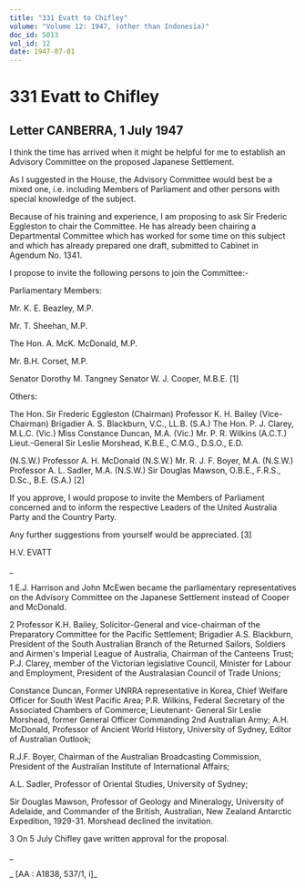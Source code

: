 ```yaml
---
title: "331 Evatt to Chifley"
volume: "Volume 12: 1947, (other than Indonesia)"
doc_id: 5013
vol_id: 12
date: 1947-07-01
---
```


# 331 Evatt to Chifley

## Letter CANBERRA, 1 July 1947

I think the time has arrived when it might be helpful for me to establish an Advisory Committee on the proposed Japanese Settlement.

As I suggested in the House, the Advisory Committee would best be a mixed one, i.e. including Members of Parliament and other persons with special knowledge of the subject.

Because of his training and experience, I am proposing to ask Sir Frederic Eggleston to chair the Committee. He has already been chairing a Departmental Committee which has worked for some time on this subject and which has already prepared one draft, submitted to Cabinet in Agendum No. 1341.

I propose to invite the following persons to join the Committee:-

Parliamentary Members:

Mr. K. E. Beazley, M.P.

Mr. T. Sheehan, M.P.

The Hon. A. McK. McDonald, M.P.

Mr. B.H. Corset, M.P.

Senator Dorothy M. Tangney Senator W. J. Cooper, M.B.E. [1]

Others:

The Hon. Sir Frederic Eggleston (Chairman) Professor K. H. Bailey (Vice-Chairman) Brigadier A. S. Blackburn, V.C., LL.B. (S.A.) The Hon. P. J. Clarey, M.L.C. (Vic.) Miss Constance Duncan, M.A. (Vic.) Mr. P. R. Wilkins (A.C.T.) Lieut.-General Sir Leslie Morshead, K.B.E., C.M.G., D.S.O., E.D.

(N.S.W.) Professor A. H. McDonald (N.S.W.) Mr. R. J. F. Boyer, M.A. (N.S.W.) Professor A. L. Sadler, M.A. (N.S.W.) Sir Douglas Mawson, O.B.E., F.R.S., D.Sc., B.E. (S.A.) [2]

If you approve, I would propose to invite the Members of Parliament concerned and to inform the respective Leaders of the United Australia Party and the Country Party.

Any further suggestions from yourself would be appreciated. [3]

H.V. EVATT

_

1 E.J. Harrison and John McEwen became the parliamentary representatives on the Advisory Committee on the Japanese Settlement instead of Cooper and McDonald.

2 Professor K.H. Bailey, Solicitor-General and vice-chairman of the Preparatory Committee for the Pacific Settlement; Brigadier A.S. Blackburn, President of the South Australian Branch of the Returned Sailors, Soldiers and Airmen's Imperial League of Australia, Chairman of the Canteens Trust; P.J. Clarey, member of the Victorian legislative Council, Minister for Labour and Employment, President of the Australasian Council of Trade Unions;

Constance Duncan, Former UNRRA representative in Korea, Chief Welfare Officer for South West Pacific Area; P.R. Wilkins, Federal Secretary of the Associated Chambers of Commerce; Lieutenant- General Sir Leslie Morshead, former General Officer Commanding 2nd Australian Army; A.H. McDonald, Professor of Ancient World History, University of Sydney, Editor of Australian Outlook;

R.J.F. Boyer, Chairman of the Australian Broadcasting Commission, President of the Australian Institute of International Affairs;

A.L. Sadler, Professor of Oriental Studies, University of Sydney;

Sir Douglas Mawson, Professor of Geology and Mineralogy, University of Adelaide, and Commander of the British, Australian, New Zealand Antarctic Expedition, 1929-31. Morshead declined the invitation.

3 On 5 July Chifley gave written approval for the proposal.

_

_ [AA : A1838, 537/1, i]_
